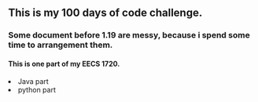 
<h2> This is my 100 days of code challenge.</h2>
<h3> Some document before 1.19 are messy, because i spend some time to arrangement them.
<p>
<h4> This is one part of my EECS 1720.</h4>
</P>
<li> Java part
<li> python part
